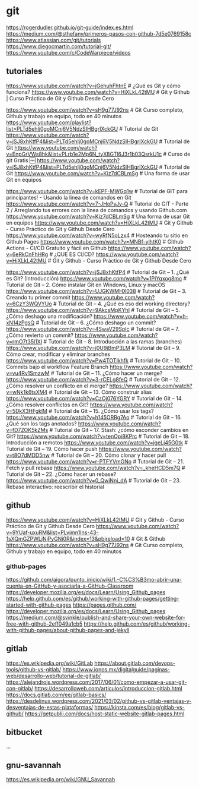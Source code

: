 # git

https://rogerdudler.github.io/git-guide/index.es.html
https://medium.com/@sthefany/primeros-pasos-con-github-7d5e0769158c
https://www.atlassian.com/git/tutorials
https://www.diegocmartin.com/tutorial-git/
https://www.youtube.com/c/CodeWarpiece/videos


## tutoriales
https://www.youtube.com/watch?v=jGehuhFhtnE # ¿Qué es Git y cómo funciona?
https://www.youtube.com/watch?v=HiXLkL42tMU # Git y Github | Curso Práctico de Git y Github Desde Cero

https://www.youtube.com/watch?v=sH9g77J92ns # Git Curso completo, Github y trabajo en equipo, todo en 40 minutos
https://www.youtube.com/playlist?list=PLTd5ehIj0goMCnj6V5NdzSIHBgrIXckGU # Tutorial de Git
https://www.youtube.com/watch?v=jSJ8xhKtfP4&list=PLTd5ehIj0goMCnj6V5NdzSIHBgrIXckGU # Tutorial de Git
https://www.youtube.com/watch?v=EnpGrVWs8hk&list=PLrb1e2Mp6N_tyX8GTl6J3r1b03QsrkU1c # Curso de git Gratis 🆓
https://www.youtube.com/watch?v=jSJ8xhKtfP4&list=PLTd5ehIj0goMCnj6V5NdzSIHBgrIXckGU # Tutorial de Git
https://www.youtube.com/watch?v=Kiz7dCBLmSg # Una forma de usar Git en equipos

https://www.youtube.com/watch?v=kEPF-MWGq1w # Tutorial de GIT para principantes! - Usando la linea de comandos en Git
https://www.youtube.com/watch?v=7-JHoPyJy-Q # Tutorial de GIT - Parte 2 / Arreglando tus errores con la linea de comandos y usando Github.com
https://www.youtube.com/watch?v=Kiz7dCBLmSg # Una forma de usar Git en equipos
https://www.youtube.com/watch?v=HiXLkL42tMU # Git y Github - Curso Práctico de Git y Github Desde Cero
https://www.youtube.com/watch?v=wyRfN5oLzx4 # Hosteando tu sitio en Github Pages
https://www.youtube.com/watch?v=MNBf-ylhtK0 # Github Actions - CI/CD Gratuito y fácil en Github
https://www.youtube.com/watch?v=6eRkCnFhHRg # ¿QUE ES CI/CD?
https://www.youtube.com/watch?v=HiXLkL42tMU # Git y Github - Curso Práctico de Git y Github Desde Cero

https://www.youtube.com/watch?v=jSJ8xhKtfP4 # Tutorial de Git – 1. ¿Qué es Git? (Introducción)
https://www.youtube.com/watch?v=1PiYqxog8mc # Tutorial de Git – 2. Cómo instalar Git en Windows, Linux y macOS
https://www.youtube.com/watch?v=UJGKWMHX038 # Tutorial de Git – 3. Creando tu primer commit
https://www.youtube.com/watch?v=6CzY3WQVYUo # Tutorial de Git – 4. ¿Qué es eso del working directory?
https://www.youtube.com/watch?v=9AkcsMpKYhI # Tutorial de Git – 5. ¿Cómo deshago una modificación?
https://www.youtube.com/watch?v=h-xN14zPgsQ # Tutorial de Git – 6. ¿Cómo deshago un commit?
https://www.youtube.com/watch?v=4SwaV29SpIc # Tutorial de Git – 7. ¿Cómo revierto un commit?
https://www.youtube.com/watch?v=rmO7t35l1XI # Tutorial de Git – 8. Introducción a las ramas (branches)
https://www.youtube.com/watch?v=j0U9jBmP3LM # Tutorial de Git – 9. Cómo crear, modificar y eliminar branches
https://www.youtube.com/watch?v=Pw4TOTIkhfk # Tutorial de Git – 10. Commits bajo el workflow Feature Branch
https://www.youtube.com/watch?v=vu4Rv1SmzwM # Tutorial de Git – 11. ¿Cómo hacer un merge?
https://www.youtube.com/watch?v=3-rCELg8feQ # Tutorial de Git – 12. ¿Cómo resolver un conflicto en el merge?
https://www.youtube.com/watch?v=wNk1k6tsXM4 # Tutorial de Git – 13. Cómo construir alias
https://www.youtube.com/watch?v=CzOj076YGRY # Tutorial de Git – 14. ¿Cómo resolver conflictos en Git?
https://www.youtube.com/watch?v=5DkX3HFgklM # Tutorial de Git – 15. ¿Cómo usar los tags?
https://www.youtube.com/watch?v=h145ORRg7Ao # Tutorial de Git – 16. ¿Qué son los tags anotados?
https://www.youtube.com/watch?v=fD7ZOK5kZMs # Tutorial de Git – 17. Stash: ¿cómo esconder cambios en Git?
https://www.youtube.com/watch?v=tenOpi8KPrc # Tutorial de Git – 18. Introducción a remotos
https://www.youtube.com/watch?v=jgeLj45G0tk # Tutorial de Git – 19. Cómo hacer push
https://www.youtube.com/watch?v=t8O7dMDD5nw # Tutorial de Git – 20. Cómo clonar y hacer pull
https://www.youtube.com/watch?v=r-PTFYVmGNo # Tutorial de Git – 21. Fetch y pull rebase
https://www.youtube.com/watch?v=_kheHCD5m7Q # Tutorial de Git – 22. ¿Cómo hacer un rebase?
https://www.youtube.com/watch?v=0_QwiNnj_dA # Tutorial de Git – 23. Rebase interactivo: reescribir el historial


## github
https://www.youtube.com/watch?v=HiXLkL42tMU # Git y Github - Curso Práctico de Git y Github Desde Cero
https://www.youtube.com/watch?v=9YUaf-uxuRM&list=PLvimn1Ins-43-1sXQmGZPWLjNjPyGNi0R&index=13&pbjreload=10 # Git & Github
https://www.youtube.com/watch?v=sH9g77J92ns # Git Curso completo, Github y trabajo en equipo, todo en 40 minutos

### github-pages
https://github.com/aigora/punto_inicio/wiki/1.-C%C3%B3mo-abrir-una-cuenta-en-GitHub-y-asociarla-a-GitHub-Classroom
https://developer.mozilla.org/es/docs/Learn/Using_Github_pages
https://help.github.com/es/github/working-with-github-pages/getting-started-with-github-pages
https://pages.github.com/
https://developer.mozilla.org/es/docs/Learn/Using_Github_pages
https://medium.com/@svinkle/publish-and-share-your-own-website-for-free-with-github-2eff049a1cb5
https://help.github.com/es/github/working-with-github-pages/about-github-pages-and-jekyll   


## gitlab
https://es.wikipedia.org/wiki/GitLab
https://about.gitlab.com/devops-tools/github-vs-gitlab/
https://www.ionos.mx/digitalguide/paginas-web/desarrollo-web/tutorial-de-gitlab/
https://alejandrojs.wordpress.com/2017/06/01/como-empezar-a-usar-git-con-gitlab/
https://desarrolloweb.com/articulos/introduccion-gitlab.html
https://docs.gitlab.com/ee/gitlab-basics/
https://desdelinux.wordpress.com/2021/03/02/github-vs-gitlab-ventajas-y-desventajas-de-estas-plataformas/
https://kinsta.com/es/blog/gitlab-vs-github/
https://getpublii.com/docs/host-static-website-gitlab-pages.html


## bitbucket
...

## gnu-savannah
https://es.wikipedia.org/wiki/GNU_Savannah
